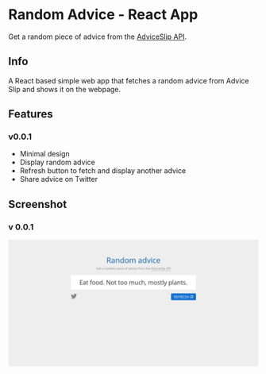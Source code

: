 # Random Advice - React App
Get a random piece of advice from the [AdviceSlip API](https://api.adviceslip.com/).

## Info
A React based simple web app that fetches a random advice from Advice Slip and shows it on the webpage.

## Features

### v0.0.1
- Minimal design
- Display random advice
- Refresh button to fetch and display another advice
- Share advice on Twitter

## Screenshot

### v 0.0.1
![screenshot showing the random advice app](https://github.com/pkariithi/random-advice-react-app/blob/master/public/random-advice-react-app-screenshot-0.0.1.png?raw=true)
